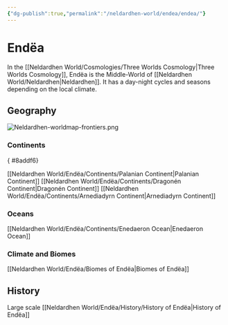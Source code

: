 ```yaml
---
{"dg-publish":true,"permalink":"/neldardhen-world/endea/endea/"}
---
```


# Endëa
In the [[Neldardhen World/Cosmologies/Three Worlds Cosmology\|Three Worlds Cosmology]], Endëa is the Middle-World of [[Neldardhen World/Neldardhen\|Neldardhen]]. It has a day-night cycles and seasons depending on the local climate.
## Geography

![Neldardhen-worldmap-frontiers.png](/img/user/Neldardhen%20World/Maps/Neldardhen-worldmap-frontiers.png)

### Continents
{ #8addf6}

[[Neldardhen World/Endëa/Continents/Palanian Continent\|Palanian Continent]]
[[Neldardhen World/Endëa/Continents/Dragonén Continent\|Dragonén Continent]]
[[Neldardhen World/Endëa/Continents/Arnediadyrn Continent\|Arnediadyrn Continent]]

### Oceans
[[Neldardhen World/Endëa/Continents/Enedaeron Ocean\|Enedaeron Ocean]]

### Climate and Biomes
[[Neldardhen World/Endëa/Biomes of Endëa\|Biomes of Endëa]]
## History
Large scale [[Neldardhen World/Endëa/History/History of Endëa\|History of Endëa]]


